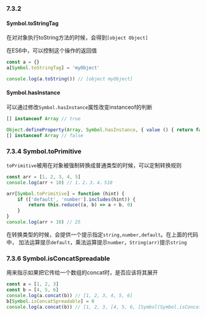 ### 7.3.2 

#### Symbol.toStringTag

在对对象执行toString方法的时候，会得到`[object Object]`

在ES6中，可以控制这个操作的返回值

```js
const a = {}
a[Symbol.toStringTag] = 'myObject'

console.log(a.toString()) // [object myObject]
```

#### Symbol.hasInstance

可以通过修改`Symbol.hasInstance`属性改变instanceof的判断

```js
[] instanceof Array // true

Object.defineProperty(Array, Symbol.hasInstance, { value () { return false } });
[] instanceof Array // false
```

### 7.3.4 Symbol.toPrimitive

`toPrimitive`被用在对象被强制转换成普通类型的时候，可以定制转换规则

```js
const arr = [1, 2, 3, 4, 5]
console.log(arr + 10) // 1，2，3，4，510

arr[Symbol.toPrimitive] = function (hint) {
    if (['default', 'number'].includes(hint)) {
        return this.reduce((a, b) => a + b, 0)
    }
}
console.log(arr + 10) // 25

```

在转换类型的时候，会提供一个提示指定`string,number,default`。在上面的代码中， 加法运算提示`default`，乘法运算提示`number`，`String(arr)`提示`string`

### 7.3.6 Symbol.isConcatSpreadable

用来指示如果把它传给一个数组的concat时，是否应该将其展开

```js
const a = [1, 2, 3]
const b = [4, 5, 6]
console.log(a.concat(b)) // [1, 2, 3, 4, 5, 6]
b[Symbol.isConcatSpreadable] = 0
console.log(a.concat(b)) // [1, 2, 3, [4, 5, 6, [Symbol(Symbol.isConcatSpreadable)]: 0]
```